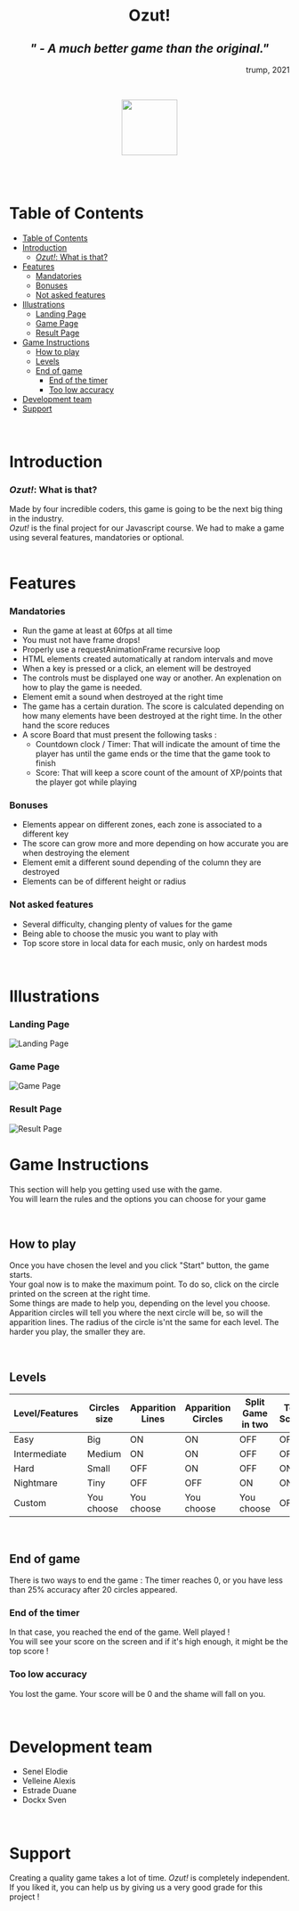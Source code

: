 <h1 align="center">Ozut!</h1>

_<h2 align="center" id="heading">" - A much better game than the original."</h2>_

<p align="end">trump, 2021</p><br>

<p align="center">
<img  src="assets/images/logo_ozut.png" style="width:100px;">
</p><br><br>

# Table of Contents

- [Table of Contents](#table-of-contents)
- [Introduction](#introduction)
    - [_Ozut!_: What is that?](#ozut-what-is-that)
- [Features](#features)
    - [Mandatories](#mandatories)
    - [Bonuses](#bonuses)
    - [Not asked features](#not-asked-features)
- [Illustrations](#illustrations)
    - [Landing Page](#landing-page)
    - [Game Page](#game-page)
    - [Result Page](#result-page)
- [Game Instructions](#game-instructions)
  - [How to play](#how-to-play)
  - [Levels](#levels)
  - [End of game](#end-of-game)
    - [End of the timer](#end-of-the-timer)
    - [Too low accuracy](#too-low-accuracy)
- [Development team](#development-team)
- [Support](#support)

<br>

# Introduction

### _Ozut!_: What is that?

Made by four incredible coders, this game is going to be the next big thing in the industry.<br>
_Ozut!_ is the final project for our Javascript course. We had to make a game using several features, mandatories or optional.<br><br>

# Features

### Mandatories

<ul>
<li>Run the game at least at 60fps at all time</li>
<li>You must not have frame drops!</li>
<li>Properly use a requestAnimationFrame recursive loop</li>
<li>HTML elements created automatically at random intervals and move</li>
<li>When a key is pressed or a click, an element will be destroyed</li>
<li>The controls must be displayed one way or another. An explenation on how to play the game is needed.</li>
<li>Element emit a sound when destroyed at the right time</li>
<li>The game has a certain duration. The score is calculated depending on how many elements have been destroyed at the right time. In the other hand the score reduces
</li>
<li>
A score Board that must present the following tasks :
<ul>
<li>Countdown clock / Timer: That will indicate the amount of time the player has until the game ends or the time that the game took to finish</li>
<li>Score: That will keep a score count of the amount of XP/points that the player got while playing</li>
</ul>
</li>
</ul>

### Bonuses

<ul>
<li>Elements appear on different zones, each zone is associated to a different key</li>
<li>The score can grow more and more depending on how accurate you are when destroying the element</li>
<li>Element emit a different sound depending of the column they are destroyed</li>
<li>Elements can be of different height or radius</li>
</ul>

### Not asked features

<ul>
<li>Several difficulty, changing plenty of values for the game</li>
<li>Being able to choose the music you want to play with</li>
<li>Top score store in local data for each music, only on hardest mods</li>
</ul><br>

# Illustrations

### Landing Page

![Landing Page](/assets/images/image_readMe/LandingPage.png)

### Game Page

![Game Page](/assets/images/image_readMe/gamePage.png)

### Result Page

![Result Page](/assets/images/image_readMe/resultPage.png)

# Game Instructions

<p>This section will help you getting used use with the game.<br>
You will learn the rules and the options you can choose for your game</p>
<br>

## How to play

<p>Once you have chosen the level and you click "Start" button, the game starts.<br>Your goal now is to make the maximum point. To do so, click on the circle printed on the screen at the right time.
<br>Some things are made to help you, depending on the level you choose. Apparition circles will tell you where the next circle will be, so will the apparition lines. The radius of the circle is'nt the same for each level. The harder you play, the smaller they are.</p><br>

## Levels

| Level/Features | Circles size | Apparition Lines | Apparition Circles | Split Game in two | Top Score |
| -------------- | ------------ | ---------------- | ------------------ | ----------------- | --------- |
| Easy           | Big          | ON               | ON                 | OFF               | OFF       |
| Intermediate   | Medium       | ON               | ON                 | OFF               | OFF       |
| Hard           | Small        | OFF              | ON                 | OFF               | ON        |
| Nightmare      | Tiny         | OFF              | OFF                | ON                | ON        |
| Custom         | You choose   | You choose       | You choose         | You choose        | OFF       |

<p>&nbsp</p>

## End of game

<p>There is two ways to end the game : The timer reaches 0, or you have less than 25% accuracy after 20 circles appeared.
<br></p>

### End of the timer

<p>In that case, you reached the end of the game. Well played !
<br>You will see your score on the screen and if it's high enough, it might be the top score !</p>

### Too low accuracy

<p>You lost the game. Your score will be 0 and the shame will fall on you.</p><br>

# Development team

<ul>
<li>Senel Elodie</li>
<li>Velleine Alexis</li>
<li>Estrade Duane</li>
<li>Dockx Sven</li>
</ul><br>

# Support

Creating a quality game takes a lot of time. _Ozut!_ is completely independent. If you liked it, you can help us by giving us a very good grade for this project !
